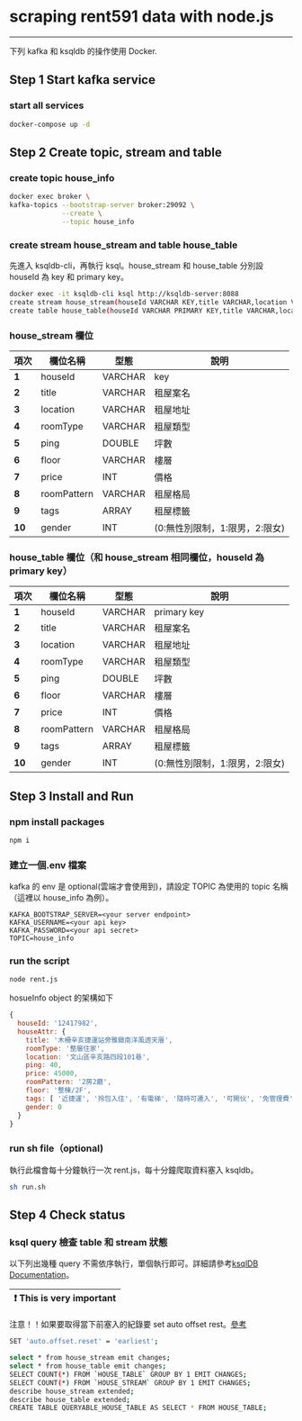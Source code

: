# scraping rent591 data with node.js

---

下列 kafka 和 ksqldb 的操作使用 Docker.


## Step 1 Start kafka service

### start all services

```sh
docker-compose up -d
```

## Step 2 Create topic, stream and table

### create topic house_info

```sh
docker exec broker \
kafka-topics --bootstrap-server broker:29092 \
             --create \
             --topic house_info
```

### create stream house_stream and table house_table

先進入 ksqldb-cli，再執行 ksql。house_stream 和 house_table 分別設 houseId 為 key 和 primary key。

```sh
docker exec -it ksqldb-cli ksql http://ksqldb-server:8088
create stream house_stream(houseId VARCHAR KEY,title VARCHAR,location VARCHAR,roomType VARCHAR,ping DOUBLE,floor VARCHAR,price INT,roomPattern VARCHAR,tags ARRAY<VARCHAR>,gender INT) WITH (KAFKA_TOPIC='house_info',VALUE_FORMAT='json');
create table house_table(houseId VARCHAR PRIMARY KEY,title VARCHAR,location VARCHAR,roomType VARCHAR,ping DOUBLE,floor VARCHAR,price INT,roomPattern VARCHAR,tags ARRAY<VARCHAR>,gender INT) WITH (KAFKA_TOPIC='house_info',VALUE_FORMAT='json');

```

### house_stream 欄位

| **項次** | **欄位名稱** | **型態** | **說明**                       |
| -------- | ------------ | -------- | ------------------------------ |
| **1**    | houseId      | VARCHAR  | key                            |
| **2**    | title        | VARCHAR  | 租屋案名                       |
| **3**    | location     | VARCHAR  | 租屋地址                       |
| **4**    | roomType     | VARCHAR  | 租屋類型                       |
| **5**    | ping         | DOUBLE   | 坪數                           |
| **6**    | floor        | VARCHAR  | 樓層                           |
| **7**    | price        | INT      | 價格                           |
| **8**    | roomPattern  | VARCHAR  | 租屋格局                       |
| **9**    | tags         | ARRAY    | 租屋標籤                       |
| **10**   | gender       | INT      | (0:無性別限制，1:限男，2:限女) |

### house_table 欄位（和 house_stream 相同欄位，houseId 為 primary key）

| **項次** | **欄位名稱** | **型態** | **說明**                       |
| -------- | ------------ | -------- | ------------------------------ |
| **1**    | houseId      | VARCHAR  | primary key                    |
| **2**    | title        | VARCHAR  | 租屋案名                       |
| **3**    | location     | VARCHAR  | 租屋地址                       |
| **4**    | roomType     | VARCHAR  | 租屋類型                       |
| **5**    | ping         | DOUBLE   | 坪數                           |
| **6**    | floor        | VARCHAR  | 樓層                           |
| **7**    | price        | INT      | 價格                           |
| **8**    | roomPattern  | VARCHAR  | 租屋格局                       |
| **9**    | tags         | ARRAY    | 租屋標籤                       |
| **10**   | gender       | INT      | (0:無性別限制，1:限男，2:限女) |


## Step 3 Install and Run

### npm install packages

```sh
npm i
```

### 建立一個.env 檔案

kafka 的 env 是 optional(雲端才會使用到)，請設定 TOPIC 為使用的 topic 名稱（這裡以 house_info 為例）。

```
KAFKA_BOOTSTRAP_SERVER=<your server endpoint>
KAFKA_USERNAME=<your api key>
KAFKA_PASSWORD=<your api secret>
TOPIC=house_info
```

### run the script

```sh
node rent.js
```

hosueInfo object 的架構如下

```javascript
{
  houseId: '12417982',
  houseAttr: {
    title: '木柵辛亥捷運站旁雅緻南洋風透天厝',
    roomType: '整層住家',
    location: '文山區辛亥路四段101巷',
    ping: 40,
    price: 45000,
    roomPattern: '2房2廳',
    floor: '整棟/2F',
    tags: [ '近捷運', '拎包入住', '有電梯', '隨時可遷入', '可開伙', '免管理費' ],
    gender: 0
  }
}
```

### run sh file（optional)

執行此檔會每十分鐘執行一次 rent.js，每十分鐘爬取資料塞入 ksqldb。

```sh
sh run.sh
```

## Step 4 Check status

### ksql query 檢查 table 和 stream 狀態

以下列出幾種 query 不需依序執行，單個執行即可。詳細請參考[ksqlDB Documentation](https://docs.ksqldb.io/en/latest/)。

| :exclamation: This is very important |
| ------------------------------------ |

注意！！如果要取得當下前塞入的紀錄要 set auto offset rest。[參考](https://myapollo.com.tw/zh-tw/kafka-auto-offset-reset/)

```sh
SET 'auto.offset.reset' = 'earliest';
```

```sh
select * from house_stream emit changes;
select * from house_table emit changes;
SELECT COUNT(*) FROM `HOUSE_TABLE` GROUP BY 1 EMIT CHANGES;
SELECT COUNT(*) FROM `HOUSE_STREAM` GROUP BY 1 EMIT CHANGES;
describe house_stream extended;
describe house_table extended;
CREATE TABLE QUERYABLE_HOUSE_TABLE AS SELECT * FROM HOUSE_TABLE;
```

